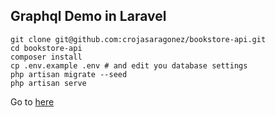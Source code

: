 ## Graphql Demo in Laravel

    git clone git@github.com:crojasaragonez/bookstore-api.git
    cd bookstore-api
    composer install
    cp .env.example .env # and edit you database settings
    php artisan migrate --seed
    php artisan serve

Go to [here](http://localhost:8000/graphql-playground)

